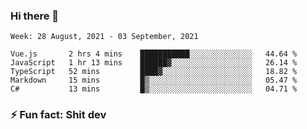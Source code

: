 ### Hi there 👋
<!--START_SECTION:waka-->
```text
Week: 28 August, 2021 - 03 September, 2021

Vue.js       2 hrs 4 mins    ███████████░░░░░░░░░░░░░░   44.64 % 
JavaScript   1 hr 13 mins    ██████▓░░░░░░░░░░░░░░░░░░   26.14 % 
TypeScript   52 mins         ████▓░░░░░░░░░░░░░░░░░░░░   18.82 % 
Markdown     15 mins         █▒░░░░░░░░░░░░░░░░░░░░░░░   05.47 % 
C#           13 mins         █▒░░░░░░░░░░░░░░░░░░░░░░░   04.71 % 
```
<!--END_SECTION:waka-->
<!--
**TG4LAaron/TG4LAaron** is a ✨ _special_ ✨ repository because its `README.md` (this file) appears on your GitHub profile.

Here are some ideas to get you started:

- 🔭 I’m currently working on ...
- 🌱 I’m currently learning ...
- 👯 I’m looking to collaborate on ...
- 🤔 I’m looking for help with ...
- 💬 Ask me about ...
- 📫 How to reach me: ...
- 😄 Pronouns: ...
- ⚡ Fun fact: ...
-->
### ⚡ Fun fact: Shit dev
